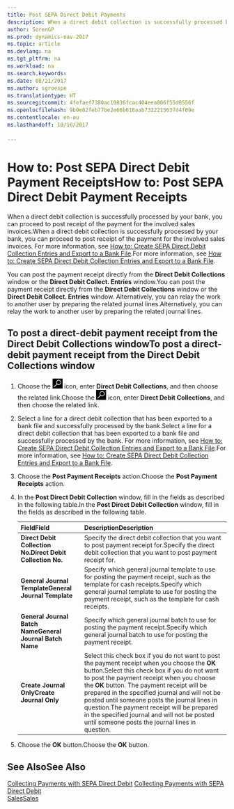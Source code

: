 ```yaml
---
title: Post SEPA Direct Debit Payments
description: When a direct debit collection is successfully processed by your bank, you can proceed to post receipt of the payment for the involved sales invoices.
author: SorenGP
ms.prod: dynamics-nav-2017
ms.topic: article
ms.devlang: na
ms.tgt_pltfrm: na
ms.workload: na
ms.search.keywords: 
ms.date: 08/21/2017
ms.author: sgroespe
ms.translationtype: HT
ms.sourcegitcommit: 4fefaef7380ac10836fcac404eea006f55d8556f
ms.openlocfilehash: 9b0e82feb77be2e66b618aab7322215637d4f89e
ms.contentlocale: en-au
ms.lasthandoff: 10/16/2017

---
```

# <a name="how-to-post-sepa-direct-debit-payment-receipts"></a><span data-ttu-id="6f67e-103">How to: Post SEPA Direct Debit Payment Receipts</span><span class="sxs-lookup"><span data-stu-id="6f67e-103">How to: Post SEPA Direct Debit Payment Receipts</span></span>
<span data-ttu-id="6f67e-104">When a direct debit collection is successfully processed by your bank, you can proceed to post receipt of the payment for the involved sales invoices.</span><span class="sxs-lookup"><span data-stu-id="6f67e-104">When a direct debit collection is successfully processed by your bank, you can proceed to post receipt of the payment for the involved sales invoices.</span></span> <span data-ttu-id="6f67e-105">For more information, see [How to: Create SEPA Direct Debit Collection Entries and Export to a Bank File](finance-how-create-sepa-direct-debit-collection-entries-export-bank-file.md).</span><span class="sxs-lookup"><span data-stu-id="6f67e-105">For more information, see [How to: Create SEPA Direct Debit Collection Entries and Export to a Bank File](finance-how-create-sepa-direct-debit-collection-entries-export-bank-file.md).</span></span>  

<span data-ttu-id="6f67e-106">You can post the payment receipt directly from the **Direct Debit Collections** window or the **Direct Debit Collect. Entries** window.</span><span class="sxs-lookup"><span data-stu-id="6f67e-106">You can post the payment receipt directly from the **Direct Debit Collections** window or the **Direct Debit Collect. Entries** window.</span></span> <span data-ttu-id="6f67e-107">Alternatively, you can relay the work to another user by preparing the related journal lines.</span><span class="sxs-lookup"><span data-stu-id="6f67e-107">Alternatively, you can relay the work to another user by preparing the related journal lines.</span></span>  

## <a name="to-post-a-direct-debit-payment-receipt-from-the-direct-debit-collections-window"></a><span data-ttu-id="6f67e-108">To post a direct-debit payment receipt from the Direct Debit Collections window</span><span class="sxs-lookup"><span data-stu-id="6f67e-108">To post a direct-debit payment receipt from the Direct Debit Collections window</span></span>  
1. <span data-ttu-id="6f67e-109">Choose the ![Search for Page or Report](media/ui-search/search_small.png "Search for Page or Report icon") icon, enter **Direct Debit Collections**, and then choose the related link.</span><span class="sxs-lookup"><span data-stu-id="6f67e-109">Choose the ![Search for Page or Report](media/ui-search/search_small.png "Search for Page or Report icon") icon, enter **Direct Debit Collections**, and then choose the related link.</span></span>  
2. <span data-ttu-id="6f67e-110">Select a line for a direct debit collection that has been exported to a bank file and successfully processed by the bank.</span><span class="sxs-lookup"><span data-stu-id="6f67e-110">Select a line for a direct debit collection that has been exported to a bank file and successfully processed by the bank.</span></span> <span data-ttu-id="6f67e-111">For more information, see [How to: Create SEPA Direct Debit Collection Entries and Export to a Bank File](finance-how-create-sepa-direct-debit-collection-entries-export-bank-file.md).</span><span class="sxs-lookup"><span data-stu-id="6f67e-111">For more information, see [How to: Create SEPA Direct Debit Collection Entries and Export to a Bank File](finance-how-create-sepa-direct-debit-collection-entries-export-bank-file.md).</span></span>  
3. <span data-ttu-id="6f67e-112">Choose the **Post Payment Receipts** action.</span><span class="sxs-lookup"><span data-stu-id="6f67e-112">Choose the **Post Payment Receipts** action.</span></span>  
4. <span data-ttu-id="6f67e-113">In the **Post Direct Debit Collection** window, fill in the fields as described in the following table.</span><span class="sxs-lookup"><span data-stu-id="6f67e-113">In the **Post Direct Debit Collection** window, fill in the fields as described in the following table.</span></span>  

    |<span data-ttu-id="6f67e-114">Field</span><span class="sxs-lookup"><span data-stu-id="6f67e-114">Field</span></span>|<span data-ttu-id="6f67e-115">Description</span><span class="sxs-lookup"><span data-stu-id="6f67e-115">Description</span></span>|  
    |---------------------------------|---------------------------------------|  
    |<span data-ttu-id="6f67e-116">**Direct Debit Collection No.**</span><span class="sxs-lookup"><span data-stu-id="6f67e-116">**Direct Debit Collection No.**</span></span>|<span data-ttu-id="6f67e-117">Specify the direct debit collection that you want to post payment receipt for.</span><span class="sxs-lookup"><span data-stu-id="6f67e-117">Specify the direct debit collection that you want to post payment receipt for.</span></span>|  
    |<span data-ttu-id="6f67e-118">**General Journal Template**</span><span class="sxs-lookup"><span data-stu-id="6f67e-118">**General Journal Template**</span></span>|<span data-ttu-id="6f67e-119">Specify which general journal template to use for posting the payment receipt, such as the template for cash receipts.</span><span class="sxs-lookup"><span data-stu-id="6f67e-119">Specify which general journal template to use for posting the payment receipt, such as the template for cash receipts.</span></span>|  
    |<span data-ttu-id="6f67e-120">**General Journal Batch Name**</span><span class="sxs-lookup"><span data-stu-id="6f67e-120">**General Journal Batch Name**</span></span>|<span data-ttu-id="6f67e-121">Specify which general journal batch to use for posting the payment receipt.</span><span class="sxs-lookup"><span data-stu-id="6f67e-121">Specify which general journal batch to use for posting the payment receipt.</span></span>|  
    |<span data-ttu-id="6f67e-122">**Create Journal Only**</span><span class="sxs-lookup"><span data-stu-id="6f67e-122">**Create Journal Only**</span></span>|<span data-ttu-id="6f67e-123">Select this check box if you do not want to post the payment receipt when you choose the **OK** button.</span><span class="sxs-lookup"><span data-stu-id="6f67e-123">Select this check box if you do not want to post the payment receipt when you choose the **OK** button.</span></span> <span data-ttu-id="6f67e-124">The payment receipt will be prepared in the specified journal and will not be posted until someone posts the journal lines in question.</span><span class="sxs-lookup"><span data-stu-id="6f67e-124">The payment receipt will be prepared in the specified journal and will not be posted until someone posts the journal lines in question.</span></span>|  

5. <span data-ttu-id="6f67e-125">Choose the **OK** button.</span><span class="sxs-lookup"><span data-stu-id="6f67e-125">Choose the **OK** button.</span></span>  

## <a name="see-also"></a><span data-ttu-id="6f67e-126">See Also</span><span class="sxs-lookup"><span data-stu-id="6f67e-126">See Also</span></span>  
 <span data-ttu-id="6f67e-127">[Collecting Payments with SEPA Direct Debit](finance-collect-payments-with-sepa-direct-debit.md) </span><span class="sxs-lookup"><span data-stu-id="6f67e-127">[Collecting Payments with SEPA Direct Debit](finance-collect-payments-with-sepa-direct-debit.md) </span></span>  
 [<span data-ttu-id="6f67e-128">Sales</span><span class="sxs-lookup"><span data-stu-id="6f67e-128">Sales</span></span>](sales-manage-sales.md)

